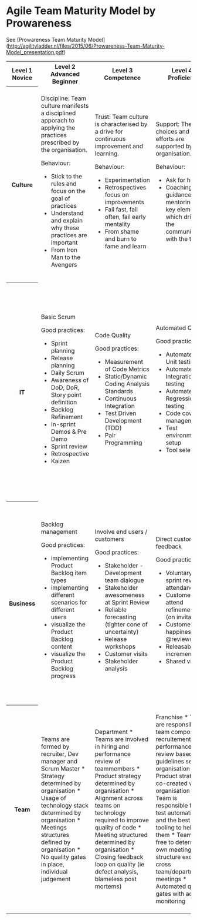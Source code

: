 # Agile Team Maturity Model by Prowareness

See (Prowareness Team Maturity Model](http://agilityladder.nl/files/2015/06/Prowareness-Team-Maturity-Model_presentation.pdf)

<table>

<tr>
<th>Level 1<br>Novice</th>
<th>Level 2<br>Advanced Beginner</th>
<th>Level 3<br>Competence</th>
<th>Level 4<br>Proficient</th>
<th>Level 5<br>Expert</th>
</tr>

<tr>

<th>Culture</th>

<td>
Discipline: Team culture manifests a disciplined apporach to applying the practices prescribed by the organisation.

Behaviour:
* Stick to the rules and focus on the goal of practices
* Understand and explain why these practices are important
* From Iron Man to the Avengers
</td>

<td>
Trust: Team culture is characterised by a drive for continuous improvement and learning.

Behaviour:
* Experimentation
* Retrospectives focus on improvements
* Fail fast, fail often, fail early mentality
* From shame and burn to fame and learn
</td>

<td>
Support: The team choices and efforts are supported by the organisation.

Behaviour:
* Ask for help
* Coaching, guidance and mentoring are key elements which drives the communication with the team
</td>

<td>
Stretch: Using the (organizational) vision the team culture can stretch the boundaries to maximize the outcome of both the product and the team.
</td>

<td>
Expert:
* Trust over contract
* Support over control
* Discipline over compliance
* Stretch over constraint

Culture:
* Everybody deeply cares about all stakeholders
* Everybody takes intelligent risks
* Everybody values changes as opportunities
* Everybody focusses on outcome
</td>

</tr>

<tr>

<th>IT</th>

<td>
Basic Scrum

Good practices:
* Sprint planning
* Release planning
* Daily Scrum
* Awareness of DoD, DoR, Story point definition
* Backlog Refinement
* In-sprint Demos & Pre Demo
* Sprint review
* Retrospective
* Kaizen
</td>

<td>
Code Quality

Good practices:
* Measurement of Code Metrics
* Static/Dynamic Coding Analysis Standards
* Continuous Integration
* Test Driven Development (TDD)
* Pair Programming
</td>

<td>
Automated QA

Good practices:
* Automated Unit testing
* Automated Integration testing
* Automated Regression testing
* Code coverage management
* Test environment setup
* Tool selection
</td>

<td>
Scaling

Good practices:
* Architecture documentation
* Measuring Architecture debt
* DTAP - Development, Testing, Acceptance and Production
* Unified technology stack
* Have a scaling model
* Scrum of Scrums
</td>

<td>
Continous Delivery

Good practices:
* Automated Deployment
* Environment definitions (infrastructure as code)
* Infrastructure provisioning and maintenance
* Roll back mechanism
* Roll forward mechanism
* Mainline development
* Feature toggling
* Orchestration Manager Solution
* Pipeline checks and metrics
</td>

</tr>

<tr>

<th>Business</th>

<td>
Backlog management

Good practices:
* implementing Product Backlog item types
* implementing different scenarios for different users
* visualize the Product Backlog content
* visualize the Product Backlog progress
</td>

<td>
Involve end users / customers

Good practices:
* Stakeholder - Development team dialogue
* Stakeholder awesomeness at Sprint Review
* Reliable forecasting (tighter cone of uncertainty)
* Release workshops
* Customer visits
* Stakeholder analysis 
</td>

<td>
Direct customer feedback 

Good practices:
* Voluntary sprint review attendance
* Customers attend refinements (on invitation)
* Customer happiness @reviews
* Releasable increment
* Shared vision
</td>

<td>
End-to-end value

Good practices:
* End2End Product Owner
* Combined refinement
* Integrated product review
* Team members act as end-users
* End2End planning
* Scaled Agile Framework
</td>

<td>
Value steering

Good practices:
* Identify Value, Goals & KPI’s Hypothesis
* Identify hypothesis
* Value Estimations on Product Backlog Items
* Minimal Viable Product
* Measure Value
* Short Build, Release & Measure & Refine loop
* A/B Split testing
* Visualize Validated Value
</td>

</tr>

<tr>
<th>Team</th>

<td>
Teams are formed by recruiter, Dev manager and Scrum Master
* Strategy determined by organisation
* Usage of technology stack determined by organisation
* Meetings structures defined by organisation
* No quality gates in place, individual judgement
</td>

<td>
Department
* Teams are involved in hiring and performance review of teammembers
* Product strategy determined by organisation 
* Alignment across teams on technology required to improve quality of code
* Meeting structured determined by organisation
* Closing feedback loop on quality (ie defect analysis, blameless post mortems)
</td>

<td>
Franchise
* Teams are responsible for team composition, recruitement and performance review based on guidelines set by organisation
* Product strategy co-created with organisation
* Team is responsible for test automation and the best tooling to help them
* Team is free to determine own meeting structure except cross team/department meetings
* Automated quality gates with active monitoring
</td>

<td>
Self-supporting cel
* Teams are operating as a self supporting business unit with end-to-end responsiblity
* Teams create their own Product strategy in line with the vision of the organisation
* Teams have a clear vision on the technology stack best suited for delivering end-to-end value
* Teams are free to determine own meeting structure throughout the value chain
* Automated quality gates, active monitoring, A/B testing and decision making
</td>

<td>
Lean startup
* Teams are operating as a company
* Teams create their own Product vision and Product strategy accordingly
* Teams have a clear vision on the technology stack best suited for delivering end-to-end value
* Teams are free to determine the meeting structure 
* Automated quality gates, active monitoring, A/B testing, release often, direct customer feedback and decision making
</td>

</tr>

</table>

